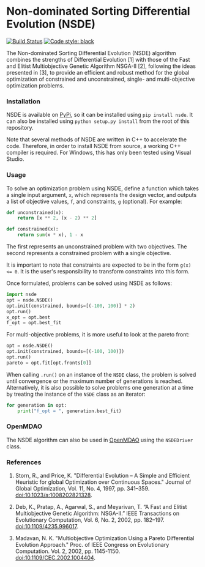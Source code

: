 # Non-dominated Sorting Differential Evolution (NSDE)
[![Build Status](https://travis-ci.com/DARcorporation/nsde.svg?branch=master)](https://travis-ci.com/DARcorporation/nsde)
[![Code style: black](https://img.shields.io/badge/code%20style-black-000000.svg)](https://github.com/psf/black)

The Non-dominated Sorting Differential Evolution (NSDE) algorithm combines the strengths of Differential Evolution [1]
with those of the Fast and Elitist Multiobjective Genetic Algorithm NSGA-II [2], following the ideas presented in [3],
to provide an efficient and robust method for the global optimization of constrained and unconstrained, single- and 
multi-objective optimization problems. 

### Installation
NSDE is available on [PyPi](https://pypi.org/project/nsde), so it can be installed using `pip install nsde`. It can
also be installed using `python setup.py install` from the root of this repository. 

Note that several methods of NSDE are written in C++ to accelerate the code. Therefore, in order to install NSDE from 
source, a working C++ compiler is required. For Windows, this has only been tested using Visual Studio.

### Usage
To solve an optimization problem using NSDE, define a function which takes a single input argument, `x`, which 
represents the design vector, and outputs a list of objective values, `f`, and constraints, `g` (optional). For example:

```python
def unconstrained(x):
    return [x ** 2, (x - 2) ** 2]

def constrained(x):
    return sum(x * x), 1 - x
```

The first represents an unconstrained problem with two objectives. The second represents a constrained problem with a 
single objective. 

It is important to note that constraints are expected to be in the form `g(x) <= 0`. It is the user's responsibility to
transform constraints into this form.

Once formulated, problems can be solved using NSDE as follows:

```python
import nsde
opt = nsde.NSDE()
opt.init(constrained, bounds=[(-100, 100)] * 2)
opt.run()
x_opt = opt.best
f_opt = opt.best_fit
```

For multi-objective problems, it is more useful to look at the pareto front:

```python
opt = nsde.NSDE()
opt.init(constrained, bounds=[(-100, 100)])
opt.run()
pareto = opt.fit[opt.fronts[0]]
```

When calling `.run()` on an instance of the `NSDE` class, the problem is solved until convergence or the maximum number
of generations is reached. Alternatively, it is also possible to solve problems one generation at a time by treating 
the instance of the `NSDE` class as an iterator:

```python
for generation in opt:
    print("f_opt = ", generation.best_fit)
```

### OpenMDAO
The NSDE algorithm can also be used in [OpenMDAO](https://github.com/OpenMDAO/OpenMDAO) using the `NSDEDriver` class.

### References

1. Storn, R., and Price, K. "Differential Evolution – A Simple and Efficient Heuristic for global Optimization over
   Continuous Spaces." Journal of Global Optimization, Vol. 11, No. 4, 1997, pp. 341–359. [doi:10.1023/a:1008202821328](https://doi.org/10.1023/a:1008202821328). 
    
2. Deb, K., Pratap, A., Agarwal, S., and Meyarivan, T. “A Fast and Elitist Multiobjective Genetic Algorithm: NSGA-II.”
   IEEE Transactions on Evolutionary Computation, Vol. 6, No. 2, 2002, pp. 182–197. [doi:10.1109/4235.996017](https://doi.org/10.1109/4235.996017). 
    
3. Madavan, N. K. "Multiobjective Optimization Using a Pareto Differential Evolution Approach." Proc. of IEEE Congress 
   on Evolutionary Computation. Vol. 2, 2002, pp. 1145-1150. [doi:10.1109/CEC.2002.1004404](https://doi.org/10.1109/CEC.2002.1004404).